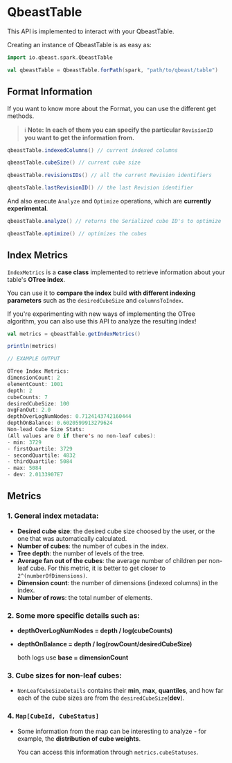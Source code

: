 # QbeastTable

This API is implemented to interact with your QbeastTable.

Creating an instance of QbeastTable is as easy as:

```scala
import io.qbeast.spark.QbeastTable

val qbeastTable = QbeastTable.forPath(spark, "path/to/qbeast/table")
```
## Format Information

If you want to know more about the Format, you can use the different get methods. 

>:information_source: **Note: In each of them you can specify the particular `RevisionID` you want to get the information from.**

```scala
qbeastTable.indexedColumns() // current indexed columns

qbeastTable.cubeSize() // current cube size

qbeastTable.revisionsIDs() // all the current Revision identifiers

qbeatsTable.lastRevisionID() // the last Revision identifier
```

And also execute `Analyze` and `Optimize` operations, which are **currently experimental**.

```scala
qbeastTable.analyze() // returns the Serialized cube ID's to optimize

qbeastTable.optimize() // optimizes the cubes
```

## Index Metrics

`IndexMetrics` is a **case class** implemented to retrieve information about your table's **OTree index**.

You can use it to **compare the index** build **with different indexing parameters** such as the `desiredCubeSize` and `columnsToIndex`.

If you're experimenting with new ways of implementing the OTree algorithm, you can also use this API to analyze the resulting index!

```scala
val metrics = qbeastTable.getIndexMetrics()

println(metrics)

// EXAMPLE OUTPUT

OTree Index Metrics:
dimensionCount: 2
elementCount: 1001
depth: 2
cubeCounts: 7
desiredCubeSize: 100
avgFanOut: 2.0
depthOverLogNumNodes: 0.7124143742160444
depthOnBalance: 0.6020599913279624
Non-lead Cube Size Stats:
(All values are 0 if there's no non-leaf cubes):
- min: 3729
- firstQuartile: 3729
- secondQuartile: 4832
- thirdQuartile: 5084
- max: 5084
- dev: 2.0133907E7
```

## Metrics
### 1. General index metadata:

- **Desired cube size**: the desired cube size choosed by the user, or the one that was automatically calculated.
- **Number of cubes**: the number of cubes in the index.
- **Tree depth**: the number of levels of the tree.
- **Average fan out of the cubes**: the average number of children per non-leaf cube. For this metric, it is better to get closer to `2^(numberOfDimensions)`.
- **Dimension count**: the number of dimensions (indexed columns) in the index.
- **Number of rows**: the total number of elements.

### 2. Some more specific details such as:
- **depthOverLogNumNodes = depth / log(cubeCounts)**
- **depthOnBalance = depth / log(rowCount/desiredCubeSize)**

  both logs use **base = dimensionCount**

### 3. Cube sizes for non-leaf cubes:
- `NonLeafCubeSizeDetails` contains their **min**, **max**, **quantiles**, and how far each of the cube sizes are from the `desiredCubeSize`(**dev**).

### 4. `Map[CubeId, CubeStatus]`
- Some information from the map can be interesting to analyze - for example, the **distribution of cube weights**.

  You can access this information through `metrics.cubeStatuses`.
